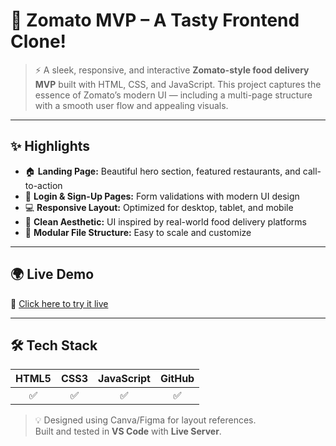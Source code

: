 # 🍕 Zomato MVP – A Tasty Frontend Clone!

> ⚡ A sleek, responsive, and interactive **Zomato-style food delivery MVP** built with HTML, CSS, and JavaScript. This project captures the essence of Zomato’s modern UI — including a multi-page structure with a smooth user flow and appealing visuals.

---

## ✨ Highlights

- 🏠 **Landing Page:** Beautiful hero section, featured restaurants, and call-to-action  
- 🔐 **Login & Sign-Up Pages:** Form validations with modern UI design  
- 💻 **Responsive Layout:** Optimized for desktop, tablet, and mobile  
- 🌈 **Clean Aesthetic:** UI inspired by real-world food delivery platforms  
- 🧩 **Modular File Structure:** Easy to scale and customize  

---

## 🌍 Live Demo

🚀 [Click here to try it live](https://your-live-link.netlify.app)  


---

## 🛠️ Tech Stack

| HTML5 | CSS3 | JavaScript | GitHub |
|:-----:|:----:|:----------:|:------:|
| ✅    | ✅   | ✅         | ✅     |

> 💡 Designed using Canva/Figma for layout references.  
> Built and tested in **VS Code** with **Live Server**.


